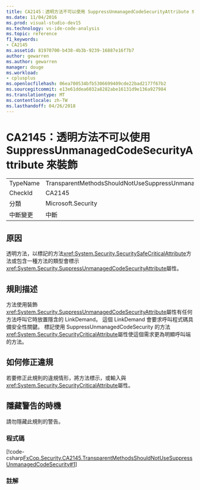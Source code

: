 ```yaml
---
title: CA2145：透明方法不可以使用 SuppressUnmanagedCodeSecurityAttribute 來裝飾
ms.date: 11/04/2016
ms.prod: visual-studio-dev15
ms.technology: vs-ide-code-analysis
ms.topic: reference
f1_keywords:
- CA2145
ms.assetid: 81970700-b438-4b3b-9239-16887e16f7b7
author: gewarren
ms.author: gewarren
manager: douge
ms.workload:
- cplusplus
ms.openlocfilehash: 06ea700534bfb5306699409cde22bad2177f67b2
ms.sourcegitcommit: e13e61ddea6032a8282abe16131d9e136a927984
ms.translationtype: MT
ms.contentlocale: zh-TW
ms.lasthandoff: 04/26/2018
---
```

# <a name="ca2145-transparent-methods-should-not-be-decorated-with-the-suppressunmanagedcodesecurityattribute"></a>CA2145：透明方法不可以使用 SuppressUnmanagedCodeSecurityAttribute 來裝飾
|||
|-|-|
|TypeName|TransparentMethodsShouldNotUseSuppressUnmanagedCodeSecurity|
|CheckId|CA2145|
|分類|Microsoft.Security|
|中斷變更|中斷|

## <a name="cause"></a>原因
 透明方法，以標記的方法<xref:System.Security.SecuritySafeCriticalAttribute>方法或包含一種方法的類型會標示<xref:System.Security.SuppressUnmanagedCodeSecurityAttribute>屬性。

## <a name="rule-description"></a>規則描述
 方法使用裝飾<xref:System.Security.SuppressUnmanagedCodeSecurityAttribute>屬性有任何方法呼叫它時放置隱含的 LinkDemand。 這個 LinkDemand 會要求呼叫程式碼具備安全性關鍵。 標記使用 SuppressUnmanagedCodeSecurity 的方法<xref:System.Security.SecurityCriticalAttribute>屬性使這個需求更為明顯呼叫端的方法。

## <a name="how-to-fix-violations"></a>如何修正違規
 若要修正此規則的違規情形，將方法標示，或輸入與<xref:System.Security.SecurityCriticalAttribute>屬性。

## <a name="when-to-suppress-warnings"></a>隱藏警告的時機
 請勿隱藏此規則的警告。

### <a name="code"></a>程式碼
 [!code-csharp[FxCop.Security.CA2145.TransparentMethodsShouldNotUseSuppressUnmanagedCodeSecurity#1](../code-quality/codesnippet/CSharp/ca2145-transparent-methods-should-not-be-decorated-with-the-suppressunmanagedcodesecurityattribute_1.cs)]

### <a name="comments"></a>註解